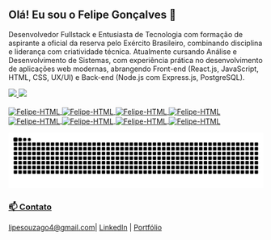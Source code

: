 ## Olá! Eu sou o Felipe Gonçalves 👋

Desenvolvedor Fullstack e Entusiasta de Tecnologia com formação de aspirante a oficial da reserva pelo Exército Brasileiro, combinando disciplina e liderança com criatividade técnica. Atualmente cursando Análise e Desenvolvimento de Sistemas, com experiência prática no desenvolvimento de aplicações web modernas, abrangendo Front-end (React.js, JavaScript, HTML, CSS, UX/UI) e Back-end (Node.js com Express.js, PostgreSQL).

 <a href="https://github.com/felgonsa">
  <img height="160em" src="https://github-readme-stats.vercel.app/api?username=felgonsa&show_icons=true&theme=dark&include_all_commits=true&count_private=true""/>
  <img height="160em" src="https://github-readme-stats.vercel.app/api/top-langs/?username=felgonsa&layout=compact&langs_count=7&theme=dark"/>
</div>

<div style="display: inline_block"><br>
                                  
          
  <img align="center" alt="Felipe-HTML" height="50" width="60" src="https://cdn.jsdelivr.net/gh/devicons/devicon/icons/html5/html5-original.svg">
  <img align="center" alt="Felipe-HTML" height="50" width="60" src="https://cdn.jsdelivr.net/gh/devicons/devicon/icons/javascript/javascript-original.svg">  
  <img align="center" alt="Felipe-HTML" height="50" width="60" src="https://cdn.jsdelivr.net/gh/devicons/devicon/icons/css3/css3-original.svg">
  <img align="center" alt="Felipe-HTML" height="50" width="60" src="https://cdn.jsdelivr.net/gh/devicons/devicon@latest/icons/nodejs/nodejs-original-wordmark.svg">
  <img align="center" alt="Felipe-HTML" height="50" width="60" src="https://cdn.jsdelivr.net/gh/devicons/devicon@latest/icons/react/react-original.svg">
  <img align="center" alt="Felipe-HTML" height="50" width="60" src="https://cdn.jsdelivr.net/gh/devicons/devicon@latest/icons/tailwindcss/tailwindcss-original.svg">
  <img align="center" alt="Felipe-HTML" height="50" width="60" src="https://cdn.jsdelivr.net/gh/devicons/devicon@latest/icons/python/python-original.svg">
  <img align="center" alt="Felipe-HTML" height="50" width="60" src="https://cdn.jsdelivr.net/gh/devicons/devicon/icons/postgresql/postgresql-original.svg">

 

  ![Snake animation](https://github.com/felgonsa/felgonsa/blob/output/github-contribution-grid-snake.svg)



  ### 📫 Contato

lipesouzago4@gmail.com|
[LinkedIn](https://www.linkedin.com/in/felipe-gon%C3%A7alves-de-souza-a6a394233/) | [Portfólio](https://felgonsa.github.io/portfolio/)


</div>
                                                                                                                                              
                                                                                                                                       
                                                                                                                                              
